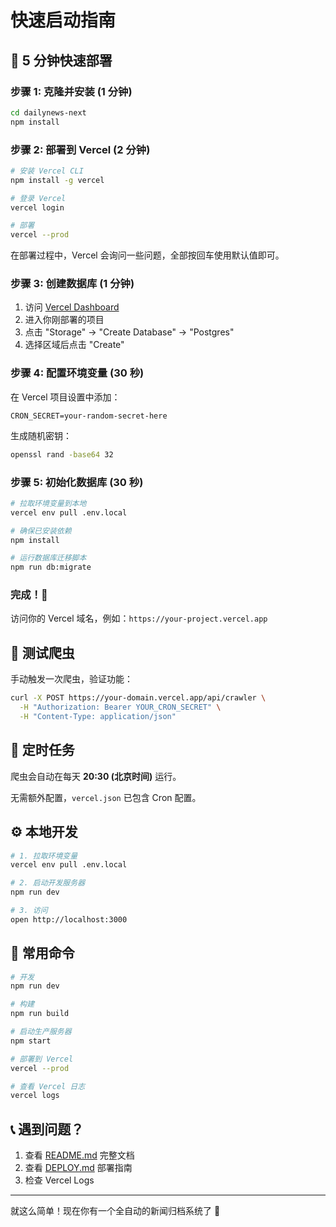 # 快速启动指南

## 🚀 5 分钟快速部署

### 步骤 1: 克隆并安装 (1 分钟)

```bash
cd dailynews-next
npm install
```

### 步骤 2: 部署到 Vercel (2 分钟)

```bash
# 安装 Vercel CLI
npm install -g vercel

# 登录 Vercel
vercel login

# 部署
vercel --prod
```

在部署过程中，Vercel 会询问一些问题，全部按回车使用默认值即可。

### 步骤 3: 创建数据库 (1 分钟)

1. 访问 [Vercel Dashboard](https://vercel.com/dashboard)
2. 进入你刚部署的项目
3. 点击 "Storage" → "Create Database" → "Postgres"
4. 选择区域后点击 "Create"

### 步骤 4: 配置环境变量 (30 秒)

在 Vercel 项目设置中添加：

```env
CRON_SECRET=your-random-secret-here
```

生成随机密钥：
```bash
openssl rand -base64 32
```

### 步骤 5: 初始化数据库 (30 秒)

```bash
# 拉取环境变量到本地
vercel env pull .env.local

# 确保已安装依赖
npm install

# 运行数据库迁移脚本
npm run db:migrate
```

### 完成！🎉

访问你的 Vercel 域名，例如：`https://your-project.vercel.app`

## 🧪 测试爬虫

手动触发一次爬虫，验证功能：

```bash
curl -X POST https://your-domain.vercel.app/api/crawler \
  -H "Authorization: Bearer YOUR_CRON_SECRET" \
  -H "Content-Type: application/json"
```

## 📅 定时任务

爬虫会自动在每天 **20:30 (北京时间)** 运行。

无需额外配置，`vercel.json` 已包含 Cron 配置。

## ⚙️ 本地开发

```bash
# 1. 拉取环境变量
vercel env pull .env.local

# 2. 启动开发服务器
npm run dev

# 3. 访问
open http://localhost:3000
```

## 🔧 常用命令

```bash
# 开发
npm run dev

# 构建
npm run build

# 启动生产服务器
npm start

# 部署到 Vercel
vercel --prod

# 查看 Vercel 日志
vercel logs
```

## 📞 遇到问题？

1. 查看 [README.md](./README.md) 完整文档
2. 查看 [DEPLOY.md](./DEPLOY.md) 部署指南
3. 检查 Vercel Logs

---

就这么简单！现在你有一个全自动的新闻归档系统了 🚀

